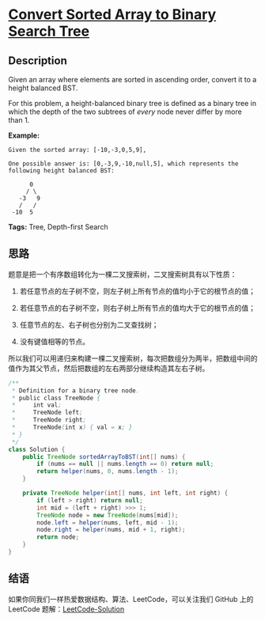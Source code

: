 # [Convert Sorted Array to Binary Search Tree][title]

## Description

Given an array where elements are sorted in ascending order, convert it to a height balanced BST.

For this problem, a height-balanced binary tree is defined as a binary tree in which the depth of the two subtrees of *every* node never differ by more than 1.

**Example:**

```
Given the sorted array: [-10,-3,0,5,9],

One possible answer is: [0,-3,9,-10,null,5], which represents the following height balanced BST:

      0
     / \
   -3   9
   /   /
 -10  5
```

**Tags:** Tree, Depth-first Search


## 思路

题意是把一个有序数组转化为一棵二叉搜索树，二叉搜索树具有以下性质：

1. 若任意节点的左子树不空，则左子树上所有节点的值均小于它的根节点的值；

2. 若任意节点的右子树不空，则右子树上所有节点的值均大于它的根节点的值；

3. 任意节点的左、右子树也分别为二叉查找树；

4. 没有键值相等的节点。

所以我们可以用递归来构建一棵二叉搜索树，每次把数组分为两半，把数组中间的值作为其父节点，然后把数组的左右两部分继续构造其左右子树。


```java
/**
 * Definition for a binary tree node.
 * public class TreeNode {
 *     int val;
 *     TreeNode left;
 *     TreeNode right;
 *     TreeNode(int x) { val = x; }
 * }
 */
class Solution {
    public TreeNode sortedArrayToBST(int[] nums) {
        if (nums == null || nums.length == 0) return null;
        return helper(nums, 0, nums.length - 1);
    }

    private TreeNode helper(int[] nums, int left, int right) {
        if (left > right) return null;
        int mid = (left + right) >>> 1;
        TreeNode node = new TreeNode(nums[mid]);
        node.left = helper(nums, left, mid - 1);
        node.right = helper(nums, mid + 1, right);
        return node;
    }
}
```


## 结语

如果你同我们一样热爱数据结构、算法、LeetCode，可以关注我们 GitHub 上的 LeetCode 题解：[LeetCode-Solution][ls]



[title]: https://leetcode.com/problems/convert-sorted-array-to-binary-search-tree
[ls]: https://github.com/SDE603/LeetCode-Solution
